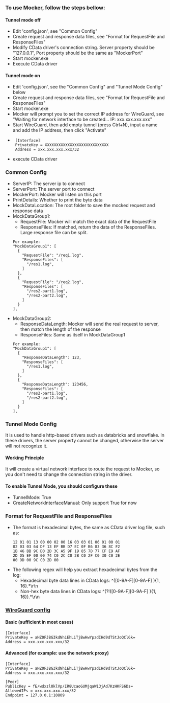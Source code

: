 ### To use Mocker, follow the steps bellow:
#### Tunnel mode off
- Edit 'config.json', see "Common Config"
- Create request and response data files, see "Format for RequestFile and ResponseFiles"
- Modify CData driver's connection string. Server property should be "127.0.0.1", Port property should be the same as "MockerPort"
- Start mocker.exe
- Execute CData driver

#### Tunnel mode on
- Edit 'config.json', see the "Common Config" and "Tunnel Mode Config" below
- Create request and response data files, see "Format for RequestFile and ResponseFiles"
- Start mocker.exe
- Mocker will prompt you to set the correct IP address for WireGuard, see "Waiting for network interface to be
  created... IP: xxx.xxx.xxx.xxx"
- Start WireGuard, then add empty tunnel (press Ctrl+N), input a name and add the IP address, then click "Activate"
- ```
   [Interface]
   PrivateKey = XXXXXXXXXXXXXXXXXXXXXXXXXXXX
   Address = xxx.xxx.xxx.xxx/32
   ```
- execute CData driver



### Common Config
- ServerIP: The server ip to connect
- ServerPort: The server port to connect
- MockerPort: Mocker will listen on this port
- PrintDetails: Whether to print the byte data
- MockDataLocation: The root folder to save the mocked request and response data
- MockDataGroup1:
  - RequestFile: Mocker will match the exact data of the RequestFile
  - ResponseFiles: If matched, return the data of the ResponseFiles. Large response file can be split.
  ```
  For example:
  "MockDataGroup1": [
    {
      "RequestFile": "/req1.log",
      "ResponseFiles": [
        "/res1.log",
      ]
    },
    {
      "RequestFile": "/req2.log",
      "ResponseFiles": [
        "/res2-part1.log",
        "/res2-part2.log",
      ]
    }
  ],
  ```
- MockDataGroup2:
  - ResponseDataLength: Mocker will send the real request to server, then match the length of the response
  - ResponseFiles: Same as itself in MockDataGroup1
  ```
  For example:
  "MockDataGroup1": [
    {
      "ResponseDataLength": 123,
      "ResponseFiles": [
        "/res1.log",
      ]
    },
    {
      "ResponseDataLength": 123456,
      "ResponseFiles": [
        "/res2-part1.log",
        "/res2-part2.log",
      ]
    }
  ],
  ```



### Tunnel Mode Config
It is used to handle http-based drivers such as databricks and snowflake. In these drivers, the server property
cannot be changed, otherwise the server will not recognize it.

#### Working Principle
It will create a virtual network interface to route the request to Mocker, so you don't need to change
the connection string in the driver.

#### To enable Tunnel Mode, you should configure these
- TunnelMode: True
- CreateNetworkInterfaceManual: Only support True for now



### Format for RequestFile and ResponseFiles
- The format is hexadecimal bytes, the same as CData driver log file, such as:
   ```
   12 01 01 13 00 00 02 00 16 03 03 01 06 01 00 01 
   02 03 03 64 DF 13 EF BB D7 EC 0F B6 83 36 8C F2 
   1B 46 BB 9C D0 2D 3C A5 9F 19 85 7D 77 CF E9 AF 
   2D D5 EF 00 00 74 C0 2C C0 2B C0 2F C0 30 C0 2E 
   00 9D 00 9C C0 2D 00 
   ```
- The following regex will help you extract hexadecimal bytes from the log:
  - Hexadecimal byte data lines in CData logs:
    ^([0-9A-F][0-9A-F] ){1, 16}.*\r\n 
  - Non-hex byte data lines in CData logs:
    ^(?!([0-9A-F][0-9A-F] ){1, 16}).*\r\n



### [WireGuard config](https://www.procustodibus.com/blog/2021/01/wireguard-endpoints-and-ip-addresses/)
#### Basic (sufficient in most cases)
```
[Interface]
PrivateKey = aHZ0FJBG3kdNhiEhLiTjBwHwYpzdIHd9dTStJoQClGk=
Address = xxx.xxx.xxx.xxx/32
```

#### Advanced (for example: use the network proxy)
```
[Interface]
PrivateKey = aHZ0FJBG3kdNhiEhLiTjBwHwYpzdIHd9dTStJoQClGk=
Address = xxx.xxx.xxx.xxx/32

[Peer]
PublicKey = fE/wdxzl0klVp/IR8UcaoGUMjqaWi3jAd7KzHKFS6Ds=
AllowedIPs = xxx.xxx.xxx.xxx/32
Endpoint = 127.0.0.1:10809
```
